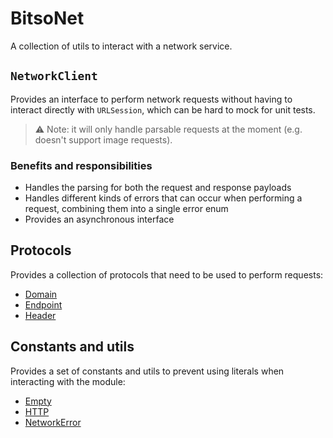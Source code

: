# BitsoNet

A collection of utils to interact with a network service.

## `NetworkClient`

Provides an interface to perform network requests without having to interact directly with `URLSession`, which can be hard to mock for unit tests.

> :warning: Note: it will only handle parsable requests at the moment (e.g. doesn't support image requests).

### Benefits and responsibilities

- Handles the parsing for both the request and response payloads
- Handles different kinds of errors that can occur when performing a request, combining them into a single error enum
- Provides an asynchronous interface

## Protocols

Provides a collection of protocols that need to be used to perform requests:

- [Domain](./Sources/Protocols/Domain.swift)
- [Endpoint](./Sources/Protocols/Endpoint.swift)
- [Header](./Sources/Protocols/Header.swift)

## Constants and utils

Provides a set of constants and utils to prevent using literals when interacting with the module:

- [Empty](./Sources/Constants/Empty.swift)
- [HTTP](./Sources/Constants/HTTP.swift)
- [NetworkError](./Sources/Constants/NetworkError.swift)
